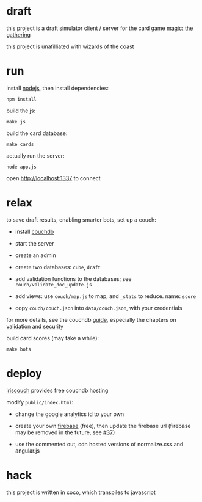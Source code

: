 # draft

this project is a draft simulator client / server for the card game
[magic: the gathering](http://en.wikipedia.org/wiki/Magic:_The_Gathering)

this project is unafilliated with wizards of the coast

# run

install [nodejs](http://nodejs.org), then install dependencies:

    npm install

build the js:

    make js

build the card database:

    make cards

actually run the server:

    node app.js

open <http://localhost:1337> to connect

# relax

to save draft results, enabling smarter bots, set up a couch:

- install [couchdb]

- start the server

- create an admin

- create two databases: `cube`, `draft`

- add validation functions to the databases; see `couch/validate_doc_update.js`

- add views: use `couch/map.js` to map, and `_stats` to reduce. name: `score`

- copy `couch/couch.json` into `data/couch.json`, with your credentials

for more details, see the couchdb [guide], especially the chapters on
[validation] and [security]

build card scores (may take a while):

    make bots

[couchdb]: http://couchdb.apache.org/
[guide]: http://guide.couchdb.org/draft/index.html
[validation]: http://guide.couchdb.org/draft/validation.html
[security]: http://guide.couchdb.org/draft/security.html

# deploy

[iriscouch](http://www.iriscouch.com/) provides free couchdb hosting

modify `public/index.html`:

- change the google analytics id to your own

- create your own [firebase](https://www.firebase.com/) (free),
  then update the firebase url (firebase may be removed in the future, see
  [#37](https://github.com/aeosynth/draft/issues/37))

- use the commented out, cdn hosted versions of normalize.css and angular.js

# hack

this project is written in [coco](https://github.com/satyr/coco), which
transpiles to javascript
